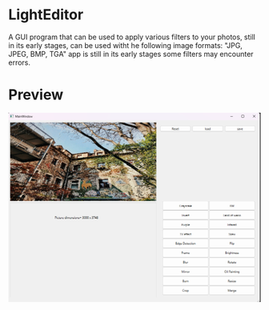# LightEditor
A GUI program that can be used to apply various filters to your photos, still in its early stages,
can be used witht he following image formats: "JPG, JPEG, BMP, TGA"
app is still in its early stages some filters may encounter errors.


# Preview
![alt text](.github/Preview.png)
